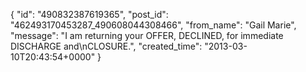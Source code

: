  {
   "id": "490832387619365",
   "post_id": "462493170453287_490608044308466",
   "from_name": "Gail Marie",
   "message": "I am returning your OFFER, DECLINED, for immediate DISCHARGE and\nCLOSURE.",
   "created_time": "2013-03-10T20:43:54+0000"
 }
